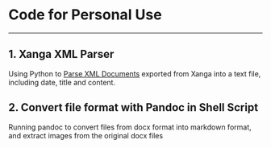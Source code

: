 # Code for Personal Use

***

## 1. Xanga XML Parser
Using Python to [Parse XML Documents](https://github.com/pymche/For-Personal-Use/blob/main/Xanga_XML_Parse.py) exported from Xanga into a text file, including date, title and content.

## 2. Convert file format with Pandoc in Shell Script
Running pandoc to convert files from docx format into markdown format, and extract images from the original docx files
